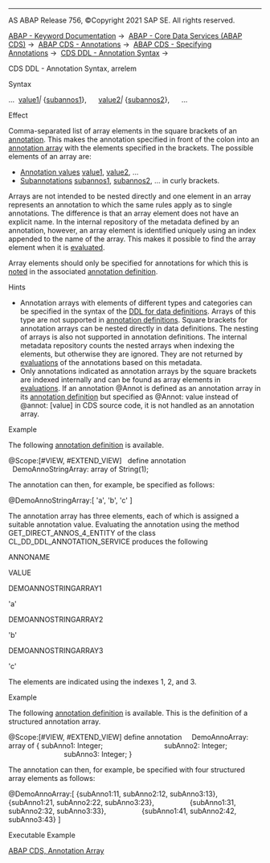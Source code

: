   

* * *

AS ABAP Release 756, ©Copyright 2021 SAP SE. All rights reserved.

[ABAP - Keyword Documentation](https://help.sap.com/doc/abapdocu_756_index_htm/7.56/en-US/abenabap.htm) →  [ABAP - Core Data Services (ABAP CDS)](https://help.sap.com/doc/abapdocu_756_index_htm/7.56/en-US/abencds.htm) →  [ABAP CDS - Annotations](https://help.sap.com/doc/abapdocu_756_index_htm/7.56/en-US/abencds_annotations.htm) →  [ABAP CDS - Specifying Annotations](https://help.sap.com/doc/abapdocu_756_index_htm/7.56/en-US/abencds_anno_usage.htm) →  [CDS DDL - Annotation Syntax](https://help.sap.com/doc/abapdocu_756_index_htm/7.56/en-US/abencds_annotations_syntax.htm) → 

CDS DDL - Annotation Syntax, arrelem

Syntax

...  [value1](https://help.sap.com/doc/abapdocu_756_index_htm/7.56/en-US/abencds_annotations_syntax_value.htm)*|* {[subannos1](https://help.sap.com/doc/abapdocu_756_index_htm/7.56/en-US/abencds_annotations_syntax_subanno.htm)},
     [value2](https://help.sap.com/doc/abapdocu_756_index_htm/7.56/en-US/abencds_annotations_syntax_value.htm)*|* {[subannos2](https://help.sap.com/doc/abapdocu_756_index_htm/7.56/en-US/abencds_annotations_syntax_subanno.htm)},
     ...

Effect

Comma-separated list of array elements in the square brackets of an [annotation](https://help.sap.com/doc/abapdocu_756_index_htm/7.56/en-US/abencds_annotations_syntax.htm). This makes the annotation specified in front of the colon into an [annotation array](https://help.sap.com/doc/abapdocu_756_index_htm/7.56/en-US/abenannotation_array_glosry.htm "Glossary Entry") with the elements specified in the brackets. The possible elements of an array are:

-   [Annotation values](https://help.sap.com/doc/abapdocu_756_index_htm/7.56/en-US/abenannotation_value_glosry.htm "Glossary Entry") [value1](https://help.sap.com/doc/abapdocu_756_index_htm/7.56/en-US/abencds_annotations_syntax_value.htm), [value2](https://help.sap.com/doc/abapdocu_756_index_htm/7.56/en-US/abencds_annotations_syntax_value.htm), ...
-   [Subannotations](https://help.sap.com/doc/abapdocu_756_index_htm/7.56/en-US/abensub_annotation_glosry.htm "Glossary Entry") [subannos1](https://help.sap.com/doc/abapdocu_756_index_htm/7.56/en-US/abencds_annotations_syntax_subanno.htm), [subannos2](https://help.sap.com/doc/abapdocu_756_index_htm/7.56/en-US/abencds_annotations_syntax_subanno.htm), ... in curly brackets.

Arrays are not intended to be nested directly and one element in an array represents an annotation to which the same rules apply as to single annotations. The difference is that an array element does not have an explicit name. In the internal repository of the metadata defined by an annotation, however, an array element is identified uniquely using an index appended to the name of the array. This makes it possible to find the array element when it is [evaluated](https://help.sap.com/doc/abapdocu_756_index_htm/7.56/en-US/abencds_annotations_analysis.htm).

Array elements should only be specified for annotations for which this is [noted](https://help.sap.com/doc/abapdocu_756_index_htm/7.56/en-US/abencds_f1_define_annotation_arr.htm) in the associated [annotation definition](https://help.sap.com/doc/abapdocu_756_index_htm/7.56/en-US/abencds_anno_definition_glosry.htm "Glossary Entry").

Hints

-   Annotation arrays with elements of different types and categories can be specified in the syntax of the [DDL for data definitions](https://help.sap.com/doc/abapdocu_756_index_htm/7.56/en-US/abencds_f1_ddl_syntax.htm). Arrays of this type are not supported in [annotation definitions](https://help.sap.com/doc/abapdocu_756_index_htm/7.56/en-US/abencds_anno_definition_glosry.htm "Glossary Entry"). Square brackets for annotation arrays can be nested directly in data definitions. The nesting of arrays is also not supported in annotation definitions. The internal metadata repository counts the nested arrays when indexing the elements, but otherwise they are ignored. They are not returned by [evaluations](https://help.sap.com/doc/abapdocu_756_index_htm/7.56/en-US/abencds_annotations_analysis.htm) of the annotations based on this metadata.
-   Only annotations indicated as annotation arrays by the square brackets are indexed internally and can be found as array elements in [evaluations](https://help.sap.com/doc/abapdocu_756_index_htm/7.56/en-US/abencds_annotations_analysis.htm). If an annotation @Annot is defined as an annotation array in its [annotation definition](https://help.sap.com/doc/abapdocu_756_index_htm/7.56/en-US/abencds_anno_definition_glosry.htm "Glossary Entry") but specified as @Annot: value instead of @annot: \[value\] in CDS source code, it is not handled as an annotation array.

Example

The following [annotation definition](https://help.sap.com/doc/abapdocu_756_index_htm/7.56/en-US/abencds_anno_definition_glosry.htm "Glossary Entry") is available.

@Scope:\[#VIEW, #EXTEND\_VIEW\]  
define annotation  
  DemoAnnoStringArray: array of String(1);

The annotation can then, for example, be specified as follows:

@DemoAnnoStringArray:\[ 'a', 'b', 'c' \]

The annotation array has three elements, each of which is assigned a suitable annotation value. Evaluating the annotation using the method GET\_DIRECT\_ANNOS\_4\_ENTITY of the class CL\_DD\_DDL\_ANNOTATION\_SERVICE produces the following

ANNONAME

VALUE

DEMOANNOSTRINGARRAY$1$

'a'

DEMOANNOSTRINGARRAY$2$

'b'

DEMOANNOSTRINGARRAY$3$

'c'

The elements are indicated using the indexes $1$, $2$, and $3$.

Example

The following [annotation definition](https://help.sap.com/doc/abapdocu_756_index_htm/7.56/en-US/abencds_anno_definition_glosry.htm "Glossary Entry") is available. This is the definition of a structured annotation array.

@Scope:\[#VIEW, #EXTEND\_VIEW\]
define annotation  
  DemoAnnoArray: array of { subAnno1: Integer;  
                            subAnno2: Integer;  
                            subAnno3: Integer; }

The annotation can then, for example, be specified with four structured array elements as follows:

@DemoAnnoArray:\[ {subAnno1:11, subAnno2:12, subAnno3:13},
                 {subAnno1:21, subAnno2:22, subAnno3:23},
                 {subAnno1:31, subAnno2:32, subAnno3:33},
                 {subAnno1:41, subAnno2:42, subAnno3:43} \]

Executable Example

[ABAP CDS, Annotation Array](https://help.sap.com/doc/abapdocu_756_index_htm/7.56/en-US/abencds_annotation_array_abexa.htm)
